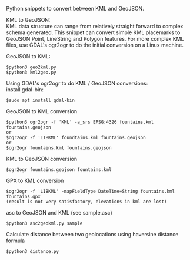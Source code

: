 Python snippets to convert between KML and GeoJSON.

KML to GeoJSON:<br>
KML data structure can range from relatively straight forward to complex schema generated. This snippet can convert simple KML placemarks to GeoJSON Point, LineString and Polygon features. For more complex KML files, use GDAL's ogr2ogr to do the initial conversion on a Linux machine.

GeoJSON to KML:
```
$python3 geo2kml.py
$python3 kml2geo.py
```

Using GDAL's ogr2ogr to do KML / GeoJSON conversions: <br>
install gdal-bin: 
```
$sudo apt install gdal-bin
```
GeoJSON to KML conversion
```
$python3 ogr2ogr -f 'KML' -a_srs EPSG:4326 fountains.kml fountains.geojson
or
$ogr2ogr -f 'LIBKML' foundtains.kml fountains.geojson
or
$ogr2ogr fountains.kml fountains.geojson
```
KML to GeoJSON conversion
```
$ogr2ogr fountains.geojson fountains.kml
```
GPX to KML conversion
```
$ogr2ogr -f 'LIBKML' -mapFieldType DateTime=String fountains.kml fountains.gpx
(result is not very satisfactory, elevations in kml are lost)
```
asc to GeoJSON and KML (see sample.asc)
```
$python3 asc2geokml.py sample
```
Calculate distance between two geolocations using haversine distance formula
```
$python3 distance.py
```

